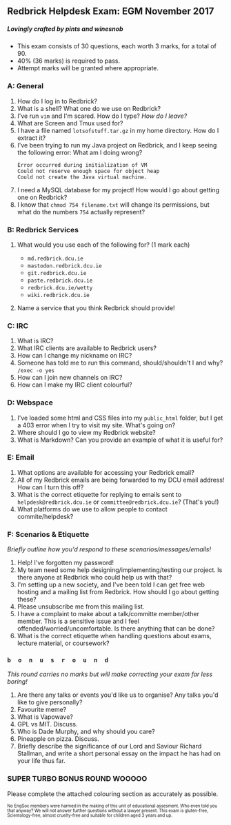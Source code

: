 ## Redbrick Helpdesk Exam: EGM November 2017
##### Lovingly crafted by pints and winesnob
- This exam consists of 30 questions, each worth 3 marks, for a total of 90.
- 40% (36 marks) is required to pass.
- Attempt marks will be granted where appropriate.

### A: General
1. How do I log in to Redbrick?
2. What is a shell? What one do we use on Redbrick?
3. I've run `vim` and I'm scared. How do I type? _How do I leave?_
3. What are Screen and Tmux used for?
4. I have a file named `lotsofstuff.tar.gz` in my home directory. How do I extract it?
5. I've been trying to run my Java project on Redbrick, and I keep seeing the following error:
What am I doing wrong?
    ```
    Error occurred during initialization of VM
    Could not reserve enough space for object heap
    Could not create the Java virtual machine.
    ```
5. I need a MySQL database for my project! How would I go about getting one on Redbrick?
6. I know that `chmod 754 filename.txt` will change its permissions, but what do the numbers `754` actually represent?

### B: Redbrick Services
1. What would you use each of the following for? (1 mark each)
    - `md.redbrick.dcu.ie`
    - `mastodon.redbrick.dcu.ie`
    - `git.redbrick.dcu.ie`
    - `paste.redbrick.dcu.ie`
    - `redbrick.dcu.ie/wetty`
    - `wiki.redbrick.dcu.ie`

2. Name a service that you think Redbrick should provide!

### C: IRC
1. What is IRC?
2. What IRC clients are available to Redbrick users?
3. How can I change my nickname on IRC?
4. Someone has told me to run this command, should/shouldn't I and why?
    `/exec -o yes`
5. How can I join new channels on IRC?
6. How can I make my IRC client colourful?

### D: Webspace
1. I've loaded some html and CSS files into my `public_html` folder, but I get a 403 error when I try to visit my site. What's going on?
2. Where should I go to view my Redbrick website?
3. What is Markdown? Can you provide an example of what it is useful for?


### E: Email
1. What options are available for accessing your Redbrick email?
2. All of my Redbrick emails are being forwarded to my DCU email address! How can I turn this off?
3. What is the correct etiquette for replying to emails sent to `helpdesk@redbrick.dcu.ie` or `committee@redbrick.dcu.ie`? (That's you!)
4. What platforms do we use to allow people to contact commite/helpdesk?

### F: Scenarios & Etiquette
_Briefly outline how you'd respond to these scenarios/messages/emails!_
1. Help! I've forgotten my password!
2. My team need some help designing/implementing/testing our project. Is there anyone at Redbrick who could help us with that?
3. I'm setting up a new society, and I've been told I can get free web hosting and a mailing list from Redbrick. How should I go about getting these?
4. Please unsubscribe me from this mailing list.
4. I have a complaint to make about a talk/committe member/other member. This is a sensitive issue and I feel offended/worried/uncomfortable. Is there anything that can be done?
5. What is the correct etiquette when handling questions about exams, lecture material, or coursework?

### `b  o  n  u  s  r  o  u  n  d`
_This round carries no marks but will make correcting your exam far less boring!_

1. Are there any talks or events you'd like us to organise? Any talks you'd like to give personally?
2. Favourite meme?
3. What is Vapowave?
4. GPL vs MIT. Discuss.
4. Who is Dade Murphy, and why should you care?
5. Pineapple on pizza. Discuss.
6. Briefly describe the significance of our Lord and Saviour Richard Stallman, and write a short personal essay on the impact he has had on your life thus far.

### SUPER TURBO BONUS ROUND WOOOOO
Please complete the attached colouring section as accurately as possible.

<sub><sup>
No EngSoc members were harmed in the making of this unit of educational assesment. Who even told you that anyway? We will not answer further questions without a lawyer present.
This exam is gluten-free, Scientology-free, almost cruelty-free and suitable for children aged 3 years and up.
</sup></sub>
